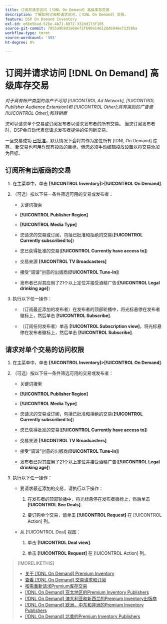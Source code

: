 ```yaml
---
title: 订阅并请求访问 [!DNL On Demand] 高级库存交易
description: 了解如何订阅和请求访问，[!DNL On Demand] 交易。
feature: DSP On Demand Inventory
exl-id: e66e5bad-526e-4b71-8072-332dd173f105
source-git-commit: 7055a9b9d3a68ef2f690e146128d6946e713586a
workflow-type: tm+mt
source-wordcount: '393'
ht-degree: 0%

---
```


# 订阅并请求访问 [!DNL On Demand] 高级库存交易

*对于具有帐户类型的用户不可用 [!UICONTROL Ad Network], [!UICONTROL Publisher Audience Extension]和 [!UICONTROL Other];具有类别的广告商 [!UICONTROL Other];和转销商*

您可以请求单个交易或订阅发布者以请求发布者的所有交易。 当您订阅发布者时，DSP会自动代表您请求发布者提供的任何新交易。

一旦交易成功 [已批准](/help/dsp/inventory/on-demand-inventory-view-status.md)，默认情况下会将其作为定位所有 [!DNL On Demand] 库存。 新交易也可用作现有投放的目标，但您必须手动编辑投放设置以将交易添加为目标。

## 订阅所有出版商的交易

1. 在主菜单中，单击 **[!UICONTROL Inventory]>[!UICONTROL On Demand]**.

1. （可选）按以下任一条件筛选可用的交易或发布者：

   * 关键词搜索

   * **[!UICONTROL Publisher Region]**

   * **[!UICONTROL Media Type]**

   * 您请求的交易或订阅，包括已批准和拒绝的交易(**[!UICONTROL Currently subscribed to]**)

   * 您已获得批准的交易(**[!UICONTROL Currently have access to]**)

   * 交易来源 **[!UICONTROL TV Broadcasters]**

   * 接受“调谐”创意的出版商(**[!UICONTROL Tune-In]**)

   * 发布者已对其应用了21个以上定位并接受酒精广告(**[!UICONTROL Legal drinking age]**)

1. 执行以下任一操作：

   * （订阅最近添加的发布者）在发布者的顶部轮播中，将光标悬停在发布者徽标上，然后单击 **[!UICONTROL Subscribe]**.

   * （订阅任何发布者）单击 **[!UICONTROL Subscription view]**，将光标悬停在发布者徽标上，然后单击 **[!UICONTROL Subscribe]**.

## 请求对单个交易的访问权限

1. 在主菜单中，单击 **[!UICONTROL Inventory]>[!UICONTROL On Demand]**.

1. （可选）按以下任一条件筛选可用的交易或发布者：

   * 关键词搜索

   * **[!UICONTROL Publisher Region]**

   * **[!UICONTROL Media Type]**

   * 您请求的交易或订阅，包括已批准和拒绝的交易(**[!UICONTROL Currently subscribed to]**)

   * 您已获得批准的交易(**[!UICONTROL Currently have access to]**)

   * 交易来源 **[!UICONTROL TV Broadcasters]**

   * 接受“调谐”创意的出版商(**[!UICONTROL Tune-In]**)

   * 发布者已对其应用了21个以上定位并接受酒精广告(**[!UICONTROL Legal drinking age]**)

1. 执行以下任一操作：

   * 要请求最近添加的交易，请执行以下操作：

      1. 在发布者的顶部轮播中，将光标悬停在发布者徽标上，然后单击 **[!UICONTROL See Deals]**.

      1. 要订购单个交易，请单击 **[!UICONTROL Request]** 在 [!UICONTROL Action] 列。
   * 从 [!UICONTROL Deal] 视图：

      1. 单击 **[!UICONTROL Deal view]**.

      1. 单击 **[!UICONTROL Request]** 在 [!UICONTROL Action] 列。


>[!MORELIKETHIS]
>
>* [关于 [!DNL On Demand] Premium Inventory](on-demand-inventory-about.md)
>* [查看 [!DNL On Demand] 交易请求和订阅](on-demand-inventory-view-status.md)
>* [按需重新请求Premium库存交易](on-demand-inventory-rerequest.md)
>* [[!DNL On Demand] 亚太地区的Premium Inventory Publishers](on-demand-inventory-publishers-apac.md)
>* [[!DNL On Demand] 澳大利亚和新西兰的Premium Inventory出版商](on-demand-inventory-publishers-anz.md)
>* [[!DNL On Demand] 欧洲、中东和非洲的Premium Inventory Publishers](on-demand-inventory-publishers-emea.md)
>* [[!DNL On Demand] 北美的Premium Inventory Publishers](on-demand-inventory-publishers-na.md)

